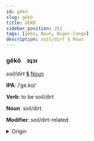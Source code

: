 ```yaml
---
id: gêkô
slug: gêkô
title: GÊKÔ
sidebar_position: 251
tags: [gêkô, Noun, Niger-Congo]
description: soil/dirt § Noun
---
```


### gêkô&emsp;<span kind="abugida">ꜿʇɔı</span>

*soil/dirt* **§** [Noun](../../tags/Noun)

**IPA**: /ˈge.ko/

**Verb**: to be soil/dirt

**Noun**: soil/dirt

**Modifier**: soil/dirt-related

<details>
    <summary>Origin</summary>
    Kikuyu gĩko [ɣekɔ]<br/>
    <em>Niger-Congo Language Family</em>
</details>